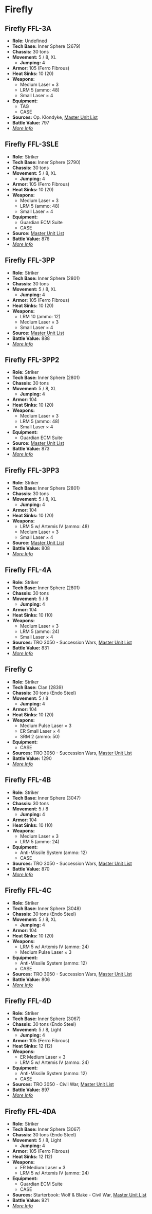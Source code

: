 # Firefly
## Firefly FFL-3A
- **Role:** Undefined
- **Tech Base:** Inner Sphere (2679)
- **Chassis:** 30 tons
- **Movement:** 5 / 8, XL
  - **Jumping:** 4
- **Armor:** 105 (Ferro Fibrous)
- **Heat Sinks:** 10 (20)
- **Weapons:**
  - Medium Laser × 3
  - LRM 5 (ammo: 48)
  - Small Laser × 4
- **Equipment:**
  - TAG
  - CASE
- **Sources:** Op. Klondyke, [Master Unit List](http://masterunitlist.info/Unit/Details/4172/firefly-ffl-3a)
- **Battle Value:** 797
- [*More Info*](firefly/firefly_ffl-3a.md)

## Firefly FFL-3SLE
- **Role:** Striker
- **Tech Base:** Inner Sphere (2790)
- **Chassis:** 30 tons
- **Movement:** 5 / 8, XL
  - **Jumping:** 4
- **Armor:** 105 (Ferro Fibrous)
- **Heat Sinks:** 10 (20)
- **Weapons:**
  - Medium Laser × 3
  - LRM 5 (ammo: 48)
  - Small Laser × 4
- **Equipment:**
  - Guardian ECM Suite
  - CASE
- **Source:** [Master Unit List](http://masterunitlist.info/Unit/Details/1086/firefly-ffl-3sle)
- **Battle Value:** 876
- [*More Info*](firefly/firefly_ffl-3sle.md)

## Firefly FFL-3PP
- **Role:** Striker
- **Tech Base:** Inner Sphere (2801)
- **Chassis:** 30 tons
- **Movement:** 5 / 8, XL
  - **Jumping:** 4
- **Armor:** 105 (Ferro Fibrous)
- **Heat Sinks:** 10 (20)
- **Weapons:**
  - LRM 10 (ammo: 12)
  - Medium Laser × 3
  - Small Laser × 4
- **Source:** [Master Unit List](http://masterunitlist.info/Unit/Details/1083/firefly-ffl-3pp)
- **Battle Value:** 888
- [*More Info*](firefly/firefly_ffl-3pp.md)

## Firefly FFL-3PP2
- **Role:** Striker
- **Tech Base:** Inner Sphere (2801)
- **Chassis:** 30 tons
- **Movement:** 5 / 8, XL
  - **Jumping:** 4
- **Armor:** 104
- **Heat Sinks:** 10 (20)
- **Weapons:**
  - Medium Laser × 3
  - LRM 5 (ammo: 48)
  - Small Laser × 4
- **Equipment:**
  - Guardian ECM Suite
- **Source:** [Master Unit List](http://masterunitlist.info/Unit/Details/1084/firefly-ffl-3pp2)
- **Battle Value:** 873
- [*More Info*](firefly/firefly_ffl-3pp2.md)

## Firefly FFL-3PP3
- **Role:** Striker
- **Tech Base:** Inner Sphere (2801)
- **Chassis:** 30 tons
- **Movement:** 5 / 8, XL
  - **Jumping:** 4
- **Armor:** 104
- **Heat Sinks:** 10 (20)
- **Weapons:**
  - LRM 5 w/ Artemis IV (ammo: 48)
  - Medium Laser × 3
  - Small Laser × 4
- **Source:** [Master Unit List](http://masterunitlist.info/Unit/Details/1085/firefly-ffl-3pp3)
- **Battle Value:** 808
- [*More Info*](firefly/firefly_ffl-3pp3.md)

## Firefly FFL-4A
- **Role:** Striker
- **Tech Base:** Inner Sphere (2801)
- **Chassis:** 30 tons
- **Movement:** 5 / 8
  - **Jumping:** 4
- **Armor:** 104
- **Heat Sinks:** 10 (10)
- **Weapons:**
  - Medium Laser × 3
  - LRM 5 (ammo: 24)
  - Small Laser × 4
- **Sources:** TRO 3050 - Succession Wars, [Master Unit List](http://masterunitlist.info/Unit/Details/1087/firefly-ffl-4a)
- **Battle Value:** 831
- [*More Info*](firefly/firefly_ffl-4a.md)

## Firefly C
- **Role:** Striker
- **Tech Base:** Clan (2839)
- **Chassis:** 30 tons (Endo Steel)
- **Movement:** 5 / 8
  - **Jumping:** 4
- **Armor:** 104
- **Heat Sinks:** 10 (20)
- **Weapons:**
  - Medium Pulse Laser × 3
  - ER Small Laser × 4
  - SRM 2 (ammo: 50)
- **Equipment:**
  - CASE
- **Sources:** TRO 3050 - Succession Wars, [Master Unit List](http://masterunitlist.info/Unit/Details/1082/firefly-c)
- **Battle Value:** 1290
- [*More Info*](firefly/firefly_c.md)

## Firefly FFL-4B
- **Role:** Striker
- **Tech Base:** Inner Sphere (3047)
- **Chassis:** 30 tons
- **Movement:** 5 / 8
  - **Jumping:** 4
- **Armor:** 104
- **Heat Sinks:** 10 (10)
- **Weapons:**
  - Medium Laser × 3
  - LRM 5 (ammo: 24)
- **Equipment:**
  - Anti-Missile System (ammo: 12)
  - CASE
- **Sources:** TRO 3050 - Succession Wars, [Master Unit List](http://masterunitlist.info/Unit/Details/1088/firefly-ffl-4b)
- **Battle Value:** 870
- [*More Info*](firefly/firefly_ffl-4b.md)

## Firefly FFL-4C
- **Role:** Striker
- **Tech Base:** Inner Sphere (3048)
- **Chassis:** 30 tons (Endo Steel)
- **Movement:** 5 / 8, XL
  - **Jumping:** 4
- **Armor:** 104
- **Heat Sinks:** 10 (20)
- **Weapons:**
  - LRM 5 w/ Artemis IV (ammo: 24)
  - Medium Pulse Laser × 3
- **Equipment:**
  - Anti-Missile System (ammo: 12)
  - CASE
- **Sources:** TRO 3050 - Succession Wars, [Master Unit List](http://masterunitlist.info/Unit/Details/1089/firefly-ffl-4c)
- **Battle Value:** 806
- [*More Info*](firefly/firefly_ffl-4c.md)

## Firefly FFL-4D
- **Role:** Striker
- **Tech Base:** Inner Sphere (3067)
- **Chassis:** 30 tons (Endo Steel)
- **Movement:** 5 / 8, Light
  - **Jumping:** 4
- **Armor:** 105 (Ferro Fibrous)
- **Heat Sinks:** 12 (12)
- **Weapons:**
  - ER Medium Laser × 3
  - LRM 5 w/ Artemis IV (ammo: 24)
- **Equipment:**
  - Anti-Missile System (ammo: 12)
  - CASE
- **Sources:** TRO 3050 - Civil War, [Master Unit List](http://masterunitlist.info/Unit/Details/1090/firefly-ffl-4d)
- **Battle Value:** 897
- [*More Info*](firefly/firefly_ffl-4d.md)

## Firefly FFL-4DA
- **Role:** Striker
- **Tech Base:** Inner Sphere (3067)
- **Chassis:** 30 tons (Endo Steel)
- **Movement:** 5 / 8, Light
  - **Jumping:** 4
- **Armor:** 105 (Ferro Fibrous)
- **Heat Sinks:** 12 (12)
- **Weapons:**
  - ER Medium Laser × 3
  - LRM 5 w/ Artemis IV (ammo: 24)
- **Equipment:**
  - Guardian ECM Suite
  - CASE
- **Sources:** Starterbook: Wolf & Blake - Civil War, [Master Unit List](http://masterunitlist.info/Unit/Details/1091/firefly-ffl-4da)
- **Battle Value:** 921
- [*More Info*](firefly/firefly_ffl-4da.md)

